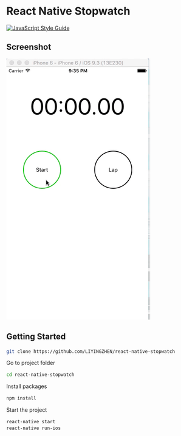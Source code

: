 # React Native Stopwatch

[![JavaScript Style Guide](https://img.shields.io/badge/code%20style-standard-brightgreen.svg)](http://standardjs.com/)

## Screenshot

![](./demo.gif)

## Getting Started

```bash
git clone https://github.com/LIYINGZHEN/react-native-stopwatch
```

Go to project folder

```bash
cd react-native-stopwatch
```

Install packages

```bash
npm install
```

Start the project

```bash
react-native start
react-native run-ios
```
